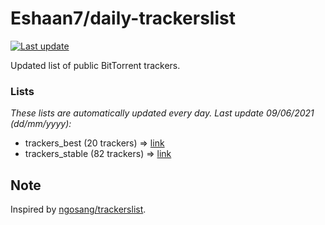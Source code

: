 
# Eshaan7/daily-trackerslist 

[![Last update](https://img.shields.io/badge/Last%20update-09/06/2021-blue.svg)](#)

Updated list of public BitTorrent trackers.

### Lists
*These lists are automatically updated every day. Last update 09/06/2021 (_dd/mm/yyyy_):*

* trackers_best (20 trackers) => [link](https://raw.githubusercontent.com/eshaan7/daily-trackerslist/master/trackers_best.txt)
* trackers_stable (82 trackers) => [link](https://raw.githubusercontent.com/eshaan7/daily-trackerslist/master/trackers_stable.txt)

## Note

Inspired by [ngosang/trackerslist](https://github.com/ngosang/trackerslist).
